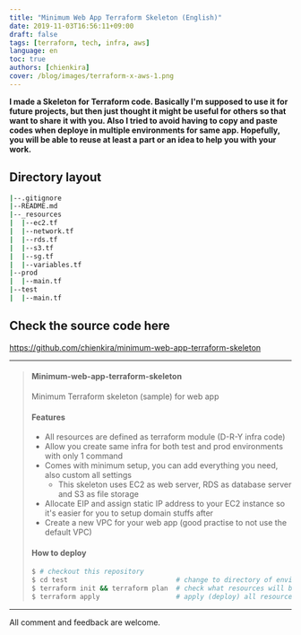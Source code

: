 ```yaml
---
title: "Minimum Web App Terraform Skeleton (English)"
date: 2019-11-03T16:56:11+09:00
draft: false
tags: [terraform, tech, infra, aws]
language: en
toc: true
authors: [chienkira]
cover: /blog/images/terraform-x-aws-1.png
---
```


**I made a Skeleton for Terraform code. Basically I'm supposed to use it for future projects, but then just thought it might be useful for others so that want to share it with you. Also I tried to avoid having to copy and paste codes when deploye in multiple environments for same app. Hopefully, you will be able to reuse at least a part or an idea to help you with your work.**

## Directory layout
```bash
|--.gitignore
|--README.md
|--_resources
|  |--ec2.tf
|  |--network.tf
|  |--rds.tf
|  |--s3.tf
|  |--sg.tf
|  |--variables.tf
|--prod
|  |--main.tf
|--test
|  |--main.tf
```

## Check the source code here
https://github.com/chienkira/minimum-web-app-terraform-skeleton

---
> #### Minimum-web-app-terraform-skeleton
> Minimum Terraform skeleton (sample) for web app 
> 
> #### Features
> - All resources are defined as terraform module (D-R-Y infra code)
> - Allow you create same infra for both test and prod environments with only 1 command
> - Comes with minimum setup, you can add everything you need, also custom all settings
>     - This skeleton uses EC2 as web server, RDS as database server and S3 as file storage
> - Allocate EIP and assign static IP address to your EC2 instance so it's easier for you to setup domain stuffs after
> - Create a new VPC for your web app (good practise to not use the default VPC)
> 
> #### How to deploy
> ```bash
> $ # checkout this repository
> $ cd test                           # change to directory of enviroment you want to create (test or prod environment)
> $ terraform init && terraform plan  # check what resources will be create
> $ terraform apply                   # apply (deploy) all resources
> ```
> 
---

All comment and feedback are welcome.
